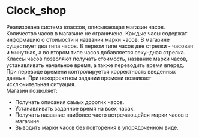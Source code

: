 # Clock_shop
Реализована система классов, описывающая магазин часов. Количество часов в магазине не ограничено. Каждые часы содержат информацию о стоимости и названии марки часов. В магазине существует два типа часов. В первом типе часов две стрелки - часовая и минутная, а во втором типе часов добавляется секундная стрелка.\
Классы часов позволяют получать стоимость, название марки часов, устанавливать начальное время, а также переводить время вперед. При переводе времени контролируется корректность введенных данных. При некорректном задании времени возникает исключительная ситуация.\
Магазин позволяет:
* ﻿﻿﻿Получать описания самых дорогих часов.
* ﻿﻿﻿Устанавливать заданное время на всех часах.
* ﻿﻿﻿Получать название наиболее часто встречающейся марки часов в магазине.
* Выводить марки часов без повторения в упорядоченном виде.
